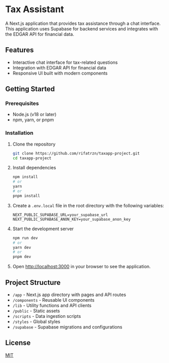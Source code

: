 # Tax Assistant

A Next.js application that provides tax assistance through a chat interface. This application uses Supabase for backend services and integrates with the EDGAR API for financial data.

## Features

- Interactive chat interface for tax-related questions
- Integration with EDGAR API for financial data
- Responsive UI built with modern components

## Getting Started

### Prerequisites

- Node.js (v18 or later)
- npm, yarn, or pnpm

### Installation

1. Clone the repository
   ```bash
   git clone https://github.com/rifatrzn/taxapp-project.git
   cd taxapp-project
   ```

2. Install dependencies
   ```bash
   npm install
   # or
   yarn
   # or
   pnpm install
   ```

3. Create a `.env.local` file in the root directory with the following variables:
   ```
   NEXT_PUBLIC_SUPABASE_URL=your_supabase_url
   NEXT_PUBLIC_SUPABASE_ANON_KEY=your_supabase_anon_key
   ```

4. Start the development server
   ```bash
   npm run dev
   # or
   yarn dev
   # or
   pnpm dev
   ```

5. Open [http://localhost:3000](http://localhost:3000) in your browser to see the application.

## Project Structure

- `/app` - Next.js app directory with pages and API routes
- `/components` - Reusable UI components
- `/lib` - Utility functions and API clients
- `/public` - Static assets
- `/scripts` - Data ingestion scripts
- `/styles` - Global styles
- `/supabase` - Supabase migrations and configurations

## License

[MIT](LICENSE)
